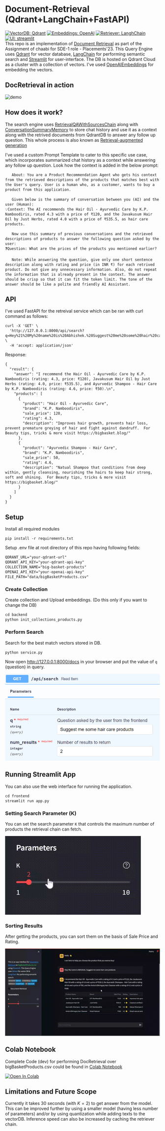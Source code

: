 # Document-Retrieval (Qdrant+LangChain+FastAPI)
[![VectorDB: Qdrant](https://img.shields.io/badge/VectorDB-Qdrant-blue)](https://github.com/qdrant/qdrant)
[![Embeddings: OpenAI](https://img.shields.io/badge/Embeddings-OpenAI-blue)](https://platform.openai.com/docs/guides/embeddings/what-are-embeddings)
[![Retriever: LanghChain](https://img.shields.io/badge/Retriever-LanghChain-blue)](https://github.com/langchain-ai/langchain)
[![UI: streamlit](https://img.shields.io/badge/UI-streamlit-blue)](https://streamlit.io/) \
This repo is an implementation of [Document Retrieval](https://python.langchain.com/docs/modules/data_connection/) as part of the Assignment of chaabi for SDE-1 role - Placements'23. This Query Engine uses [Qdrant](https://github.com/qdrant/qdrant) for vector database, [LangChain](https://github.com/langchain-ai/langchain) for performing semantic search and [Streamlit](https://streamlit.io/) for user-interface. The DB is hosted on Qdrant Cloud as a cluster with a collection of vectors. I've used [OpenAIEmbeddings](https://platform.openai.com/docs/guides/embeddings/what-are-embeddings) for embedding the vectors.

## DocRetrieval in action

![demo](data/chat-demo.gif)

## How does it work?
The search engine uses [RetrievalQAWithSourcesChain](https://js.langchain.com/docs/modules/chains/popular/vector_db_qa) along with [ConversationSummaryMemory](https://python.langchain.com/docs/modules/memory/types/summary) to store chat history and use it as a context along with the retrived documents from QdrantDB to answer any follow up question. This whole process is also known as [Retrieval-augmented generation](https://python.langchain.com/docs/use_cases/question_answering/)

I've used a custom Prompt Template to cater to this specific use case, which incorporates summarized chat history as a context while answering any follow up question. Look how the context is added in the below prompt:

       About: You are a Product Recommendation Agent who gets his context from the retrieved descriptions of the products that matches best with the User's query. User is a human who, as a customer, wants to buy a product from this application.

       Given below is the summary of conversation between you (AI) and the user (Human):
    💡Context: The AI recommends the Hair Oil - Ayurvedic Care by K.P. Namboodiris, rated 4.3 with a price of ₹120, and the Javakusum Hair Oil by Just Herbs, rated 4.0 with a price of ₹535.5, as hair care products.

       Now use this summary of previous conversations and the retrieved descriptions of products to answer the following question asked by the user:
    ❓Question: What are the prices of the products you mentioned earlier?

       Note: While answering the question, give only one short sentence description along with rating and price (in INR ₹) for each retrived product. Do not give any unnecessary information. Also, do not repeat the information that is already present in the context. The answer should be crisp so that it can fit the token limit. The tone of the answer should be like a polite and friendly AI Assistant.

## API
I've used FastAPI for the retreival service which can be ran with curl command as follows:
```
curl -X 'GET' \
  'http://127.0.0.1:8000/api/search?q=Hey%21%20My%20name%20is%20Abhishek.%20Suggest%20me%20some%20hair%20care%20products&num_results=2' \
  -H 'accept: application/json'
```
Response:
```
{
  "result": {
    "answer": "I recommend the Hair Oil - Ayurvedic Care by K.P. Namboodiris (rating: 4.3, price: ₹120), Javakusum Hair Oil by Just Herbs (rating: 4.0, price: ₹535.5), and Ayurvedic Shampoo - Hair Care by K.P. Namboodiris (rating: 4.6, price: ₹50).\n",
    "products": [
      {
        "product": "Hair Oil - Ayurvedic Care",
        "brand": "K.P. Namboodiris",
        "sale_price": 120,
        "rating": 4.3,
        "description": "Improves hair growth, prevents hair loss, prevent premature greying of hair and fight against dandruff.  For Beauty tips, tricks & more visit https://bigbasket.blog/"
      },
      {
        "product": "Ayurvedic Shampoo - Hair Care",
        "brand": "K.P. Namboodiris",
        "sale_price": 50,
        "rating": 4.6,
        "description": "Natual Shampoo that conditions from deep within, gently cleansing, nourishing the hairs to keep hair strong, soft and shining.  For Beauty tips, tricks & more visit https://bigbasket.blog/"
      }
    ]
  }
}
```

## Setup
Install all required modules
```
pip install -r requirements.txt
```
Setup .env file at root directory of this repo having following fields:
```
QDRANT_URL="your-qdrant-url"
QDRANT_API_KEY="your-qdrant-api-key"
COLLECTION_NAME="big-basket-products"
OPENAI_API_KEY="your-openai-api-key"
FILE_PATH="data/bigBasketProducts.csv"
```

### Create Collection
Create collection and Upload embeddings. (Do this only if you want to change the DB)
```
cd backend
python init_collections_products.py
```

### Perform Search
Search for the best match vectors stored in DB.
```
python service.py
```
Now open http://127.0.0.1:8000/docs in your browser and put the value of `q` (question) in query.

![demo](data/fast-api.png)

## Running Streamlit App
You can also use the web interface for running the application.
```
cd frontend
streamlit run app.py
```

### Setting Search Parameter (K)
You can set the search parameter `K` that controls the maximum number of products the retrieval chain can fetch.

![demo](data/chat-parameters.gif)

### Sorting Results
After getting the products, you can sort them on the basis of Sale Price and Rating.

![demo](data/chat-sort.gif)

## Colab Notebook
Complete Code (dev) for performing DocRetrieval over bigBasketProducts.csv could be found in [Colab Notebook](https://colab.research.google.com/github/AbhishekPardhi/Document-Retrieval/blob/main/test.ipynb)

[![Open In Colab](https://colab.research.google.com/assets/colab-badge.svg)](https://colab.research.google.com/github/AbhishekPardhi/Document-Retrieval/blob/main/test.ipynb)

## Limitations and Future Scope
Currently it takes $30$ seconds (with $K=2$) to get answer from the model. This can be improved further by using a smaller model (having less number of parameters) and/or by using quantization while adding texts to the vectorDB. Inference speed can also be increased by caching the retriever chain.
